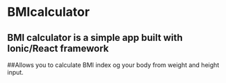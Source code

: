 # BMIcalculator
## BMI calculator is a simple app built with Ionic/React framework

##Allows you to calculate BMI index og your body from weight and height input.



